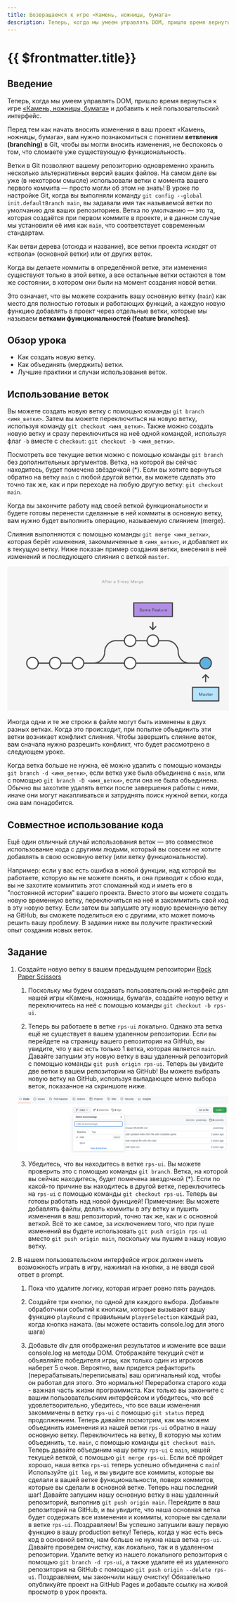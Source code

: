 ```yaml
---
title: Возвращаемся к игре «Камень, ножницы, бумага»
description: Теперь, когда мы умеем управлять DOM, пришло время вернуться к игре «Камень, ножницы, бумага» и добавить к ней пользовательский интерфейс
---
```


# {{ $frontmatter.title}}

## Введение

Теперь, когда мы умеем управлять DOM, пришло время вернуться к игре [«Камень, ножницы, бумага»](../rock-paper-scissors) и добавить к ней пользовательский интерфейс.

Перед тем как начать вносить изменения в ваш проект «Камень, ножницы, бумага», вам нужно познакомиться с понятием **ветвления (branching)** в Git, чтобы вы могли вносить изменения, не беспокоясь о том, что сломаете уже существующую функциональность.

Ветки в Git позволяют вашему репозиторию одновременно хранить несколько альтернативных версий ваших файлов. На самом деле вы уже (в некотором смысле) использовали ветки с момента вашего первого коммита — просто могли об этом не знать! В уроке по настройке Git, когда вы выполняли команду `git config --global init.defaultBranch main`, вы задавали имя так называемой ветки по умолчанию для ваших репозиториев. Ветка по умолчанию — это та, которая создаётся при первом коммите в проекте, и в данном случае мы установили её имя как `main`, что соответствует современным стандартам.

Как ветви дерева (отсюда и название), все ветки проекта исходят от «ствола» (основной ветки) или от других веток.

Когда вы делаете коммиты в определённой ветке, эти изменения существуют только в этой ветке, а все остальные ветки остаются в том же состоянии, в котором они были на момент создания новой ветки.

Это означает, что вы можете сохранить вашу основную ветку (`main`) как место для полностью готовых и работающих функций, а каждую новую функцию добавлять в проект через отдельные ветки, которые мы называем **ветками функциональностей (feature branches)**.

## Обзор урока

<LessonOverview />

- Как создать новую ветку.
- Как объединять (мерджить) ветки.
- Лучшие практики и случаи использования веток.

## Использование веток

Вы можете создать новую ветку с помощью команды `git branch <имя_ветки>`. Затем вы можете переключиться на новую ветку, используя команду `git checkout <имя_ветки>`. Также можно создать новую ветку и сразу переключиться на неё одной командой, используя флаг `-b` вместе с `checkout`: `git checkout -b <имя_ветки>`.

Посмотреть все текущие ветки можно с помощью команды `git branch` без дополнительных аргументов. Ветка, на которой вы сейчас находитесь, будет помечена звёздочкой (\*). Если вы хотите вернуться обратно на ветку `main` с любой другой ветки, вы можете сделать это точно так же, как и при переходе на любую другую ветку: `git checkout main`.

Когда вы закончите работу над своей веткой функциональности и будете готовы перенести сделанные в ней коммиты в основную ветку, вам нужно будет выполнить операцию, называемую слиянием (merge).

Слияния выполняются с помощью команды `git merge <имя_ветки>`, которая берёт изменения, закоммиченные в `<имя_ветки>`, и добавляет их в текущую ветку. Ниже показан пример создания ветки, внесения в неё изменений и последующего слияния с веткой `master`.

![Схема слияния ветки](scheme.png)

Иногда одни и те же строки в файле могут быть изменены в двух разных ветках. Когда это происходит, при попытке объединить эти ветки возникает конфликт слияния. Чтобы завершить слияние веток, вам сначала нужно разрешить конфликт, что будет рассмотрено в следующем уроке.

Когда ветка больше не нужна, её можно удалить с помощью команды `git branch -d <имя_ветки>`, если ветка уже была объединена с `main`, или с помощью `git branch -D <имя_ветки>`, если она не была объединена. Обычно вы захотите удалять ветки после завершения работы с ними, иначе они могут накапливаться и затруднять поиск нужной ветки, когда она вам понадобится.

## Совместное использование кода

Ещё один отличный случай использования веток — это совместное использование кода с другими людьми, который вы совсем не хотите добавлять в свою основную ветку (или ветку функциональности).

Например: если у вас есть ошибка в новой функции, над которой вы работаете, которую вы не можете понять, и она приводит к сбою кода, вы не захотите коммитить этот сломанный код и иметь его в "постоянной истории" вашего проекта. Вместо этого вы можете создать новую временную ветку, переключиться на неё и закоммитить свой код в эту новую ветку. Если затем вы запушите эту новую временную ветку на GitHub, вы сможете поделиться ею с другими, кто может помочь решить вашу проблему. В задании ниже вы получите практический опыт создания новых веток.

## Задание

1. Создайте новую ветку в вашем предыдущем репозитории [Rock Paper Scissors](../rock-paper-scissors)

   1. Поскольку мы будем создавать пользовательский интерфейс для нашей игры «Камень, ножницы, бумага», создайте новую ветку и переключитесь на неё с помощью команды `git checkout -b rps-ui`.

   2. Теперь вы работаете в ветке `rps-ui` локально. Однако эта ветка ещё не существует в вашем удаленном репозитории. Если вы перейдете на страницу вашего репозитория на GitHub, вы увидите, что у вас есть только 1 ветка, которая является `main`. Давайте запушим эту новую ветку в ваш удаленный репозиторий с помощью команды `git push origin rps-ui`. Теперь вы увидите две ветки в вашем репозитории на GitHub! Вы можете выбрать новую ветку на GitHub, используя выпадающее меню выбора веток, показанное на скриншоте ниже.

   ![Выпадающее меню веток на GitHub](00.png)

   3. Убедитесь, что вы находитесь в ветке `rps-ui`. Вы можете проверить это с помощью команды `git branch`. Ветка, на которой вы сейчас находитесь, будет помечена звездочкой (\*). Если по какой-то причине вы находитесь в другой ветке, переключитесь на `rps-ui` с помощью команды `git checkout rps-ui`. Теперь вы готовы работать над новой функцией! Примечание: Вы можете добавлять файлы, делать коммиты в эту ветку и пушить изменения в ваш репозиторий, точно так же, как и с основной веткой. Всё то же самое, за исключением того, что при пуше изменений вы будете использовать `git push origin rps-ui` вместо `git push origin main`, поскольку мы пушим в нашу новую ветку.

2. В нашем пользовательском интерфейсе игрок должен иметь возможность играть в игру, нажимая на кнопки, а не вводя свой ответ в prompt.

   1. Пока что удалите логику, которая играет ровно пять раундов.

   2. Создайте три кнопки, по одной для каждого выбора. Добавьте обработчики событий к кнопкам, которые вызывают вашу функцию `playRound` с правильным `playerSelection` каждый раз, когда кнопка нажата. (вы можете оставить console.log для этого шага)

   3. Добавьте div для отображения результатов и измените все ваши console.log на методы DOM.
      Отображайте текущий счёт и объявляйте победителя игры, как только один из игроков наберет 5 очков.
      Вероятно, вам придется рефакторить (перерабатывать/переписывать) ваш оригинальный код, чтобы он работал для этого. Это нормально! Переработка старого кода - важная часть жизни программиста.
      Как только вы закончите с вашим пользовательским интерфейсом и убедитесь, что всё удовлетворительно, убедитесь, что все ваши изменения закоммичены в ветку `rps-ui` с помощью `git status` перед продолжением.
      Теперь давайте посмотрим, как мы можем объединить изменения из нашей ветки `rps-ui` обратно в нашу основную ветку.
      Переключитесь на ветку, В которую мы хотим объединить, т.е. `main`, с помощью команды `git checkout main`.
      Теперь давайте объединим нашу ветку `rps-ui` с `main`, нашей текущей веткой, с помощью `git merge rps-ui`.
      Если всё пройдет хорошо, наша ветка `rps-ui` теперь успешно объединена с `main`! Используйте `git log`, и вы увидите все коммиты, которые вы сделали в вашей ветке функциональности, поверх коммитов, которые вы сделали в основной ветке. Теперь наш последний шаг!
      Давайте запушим нашу основную ветку в наш удаленный репозиторий, выполнив `git push origin main`. Перейдите в ваш репозиторий на GitHub, и вы увидите, что наша основная ветка будет содержать все изменения и коммиты, которые вы сделали в ветке `rps-ui`. Поздравляем! Вы успешно запушили вашу первую функцию в вашу production ветку!
      Теперь, когда у нас есть весь код в основной ветке, нам больше не нужна наша ветка `rps-ui`. Давайте проведем очистку, как локально, так и в удаленном репозитории. Удалите ветку из нашего локального репозитория с помощью `git branch -d rps-ui`, а также удалите её из удаленного репозитория на GitHub с помощью `git push origin --delete rps-ui`. Поздравляем, мы закончили нашу очистку!
      Обязательно опубликуйте проект на GitHub Pages и добавьте ссылку на живой просмотр в урок проекта.
